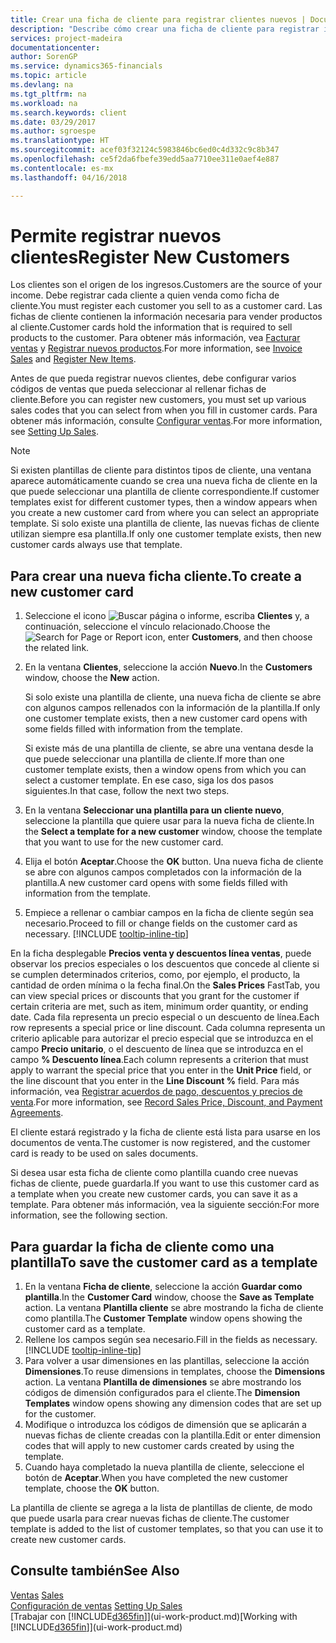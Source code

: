 ```yaml
---
title: Crear una ficha de cliente para registrar clientes nuevos | Documentos de Microsoft
description: "Describe cómo crear una ficha de cliente para registrar información acerca de cada cliente nuevo o existente a los que venda productos."
services: project-madeira
documentationcenter: 
author: SorenGP
ms.service: dynamics365-financials
ms.topic: article
ms.devlang: na
ms.tgt_pltfrm: na
ms.workload: na
ms.search.keywords: client
ms.date: 03/29/2017
ms.author: sgroespe
ms.translationtype: HT
ms.sourcegitcommit: acef03f32124c5983846bc6ed0c4d332c9c8b347
ms.openlocfilehash: ce5f2da6fbefe39edd5aa7710ee311e0aef4e887
ms.contentlocale: es-mx
ms.lasthandoff: 04/16/2018

---
```

# <a name="register-new-customers"></a><span data-ttu-id="6f158-103">Permite registrar nuevos clientes</span><span class="sxs-lookup"><span data-stu-id="6f158-103">Register New Customers</span></span>
<span data-ttu-id="6f158-104">Los clientes son el origen de los ingresos.</span><span class="sxs-lookup"><span data-stu-id="6f158-104">Customers are the source of your income.</span></span> <span data-ttu-id="6f158-105">Debe registrar cada cliente a quien venda como ficha de cliente.</span><span class="sxs-lookup"><span data-stu-id="6f158-105">You must register each customer you sell to as a customer card.</span></span> <span data-ttu-id="6f158-106">Las fichas de cliente contienen la información necesaria para vender productos al cliente.</span><span class="sxs-lookup"><span data-stu-id="6f158-106">Customer cards hold the information that is required to sell products to the customer.</span></span> <span data-ttu-id="6f158-107">Para obtener más información, vea [Facturar ventas](sales-how-invoice-sales.md) y [Registrar nuevos productos](inventory-how-register-new-items.md).</span><span class="sxs-lookup"><span data-stu-id="6f158-107">For more information, see [Invoice Sales](sales-how-invoice-sales.md) and [Register New Items](inventory-how-register-new-items.md).</span></span>  

<span data-ttu-id="6f158-108">Antes de que pueda registrar nuevos clientes, debe configurar varios códigos de ventas que pueda seleccionar al rellenar fichas de cliente.</span><span class="sxs-lookup"><span data-stu-id="6f158-108">Before you can register new customers, you must set up various sales codes that you can select from when you fill in customer cards.</span></span> <span data-ttu-id="6f158-109">Para obtener más información, consulte [Configurar ventas](sales-setup-sales.md).</span><span class="sxs-lookup"><span data-stu-id="6f158-109">For more information, see [Setting Up Sales](sales-setup-sales.md).</span></span>

> [!NOTE]  
>   <span data-ttu-id="6f158-110">Si existen plantillas de cliente para distintos tipos de cliente, una ventana aparece automáticamente cuando se crea una nueva ficha de cliente en la que puede seleccionar una plantilla de cliente correspondiente.</span><span class="sxs-lookup"><span data-stu-id="6f158-110">If customer templates exist for different customer types, then a window appears when you create a new customer card from where you can select an appropriate template.</span></span> <span data-ttu-id="6f158-111">Si solo existe una plantilla de cliente, las nuevas fichas de cliente utilizan siempre esa plantilla.</span><span class="sxs-lookup"><span data-stu-id="6f158-111">If only one customer template exists, then new customer cards always use that template.</span></span>

## <a name="to-create-a-new-customer-card"></a><span data-ttu-id="6f158-112">Para crear una nueva ficha cliente.</span><span class="sxs-lookup"><span data-stu-id="6f158-112">To create a new customer card</span></span>
1. <span data-ttu-id="6f158-113">Seleccione el icono ![Buscar página o informe](media/ui-search/search_small.png "icono Buscar página o informe"), escriba **Clientes** y, a continuación, seleccione el vínculo relacionado.</span><span class="sxs-lookup"><span data-stu-id="6f158-113">Choose the ![Search for Page or Report](media/ui-search/search_small.png "Search for Page or Report icon") icon, enter **Customers**, and then choose the related link.</span></span>  
2. <span data-ttu-id="6f158-114">En la ventana **Clientes**, seleccione la acción **Nuevo**.</span><span class="sxs-lookup"><span data-stu-id="6f158-114">In the **Customers** window, choose the **New** action.</span></span>

    <span data-ttu-id="6f158-115">Si solo existe una plantilla de cliente, una nueva ficha de cliente se abre con algunos campos rellenados con la información de la plantilla.</span><span class="sxs-lookup"><span data-stu-id="6f158-115">If only one customer template exists, then a new customer card opens with some fields filled with information from the template.</span></span>

    <span data-ttu-id="6f158-116">Si existe más de una plantilla de cliente, se abre una ventana desde la que puede seleccionar una plantilla de cliente.</span><span class="sxs-lookup"><span data-stu-id="6f158-116">If more than one customer template exists, then a window opens from which you can select a customer template.</span></span> <span data-ttu-id="6f158-117">En ese caso, siga los dos pasos siguientes.</span><span class="sxs-lookup"><span data-stu-id="6f158-117">In that case, follow the next two steps.</span></span>
3. <span data-ttu-id="6f158-118">En la ventana **Seleccionar una plantilla para un cliente nuevo**, seleccione la plantilla que quiere usar para la nueva ficha de cliente.</span><span class="sxs-lookup"><span data-stu-id="6f158-118">In the **Select a template for a new customer** window, choose the template that you want to use for the new customer card.</span></span>
4. <span data-ttu-id="6f158-119">Elija el botón **Aceptar**.</span><span class="sxs-lookup"><span data-stu-id="6f158-119">Choose the **OK** button.</span></span> <span data-ttu-id="6f158-120">Una nueva ficha de cliente se abre con algunos campos completados con la información de la plantilla.</span><span class="sxs-lookup"><span data-stu-id="6f158-120">A new customer card opens with some fields filled with information from the template.</span></span>  
5. <span data-ttu-id="6f158-121">Empiece a rellenar o cambiar campos en la ficha de cliente según sea necesario.</span><span class="sxs-lookup"><span data-stu-id="6f158-121">Proceed to fill or change fields on the customer card as necessary.</span></span> [!INCLUDE [tooltip-inline-tip](includes/tooltip-inline-tip_md.md)]

<span data-ttu-id="6f158-122">En la ficha desplegable **Precios venta y descuentos línea ventas**, puede observar los precios especiales o los descuentos que concede al cliente si se cumplen determinados criterios, como, por ejemplo, el producto, la cantidad de orden mínima o la fecha final.</span><span class="sxs-lookup"><span data-stu-id="6f158-122">On the **Sales Prices** FastTab, you can view special prices or discounts that you grant for the customer if certain criteria are met, such as item, minimum order quantity, or ending date.</span></span> <span data-ttu-id="6f158-123">Cada fila representa un precio especial o un descuento de línea.</span><span class="sxs-lookup"><span data-stu-id="6f158-123">Each row represents a special price or line discount.</span></span> <span data-ttu-id="6f158-124">Cada columna representa un criterio aplicable para autorizar el precio especial que se introduzca en el campo **Precio unitario**, o el descuento de línea que se introduzca en el campo **% Descuento línea**.</span><span class="sxs-lookup"><span data-stu-id="6f158-124">Each column represents a criterion that must apply to warrant the special price that you enter in the **Unit Price** field, or the line discount that you enter in the **Line Discount %** field.</span></span> <span data-ttu-id="6f158-125">Para más información, vea [Registrar acuerdos de pago, descuentos y precios de venta](sales-how-record-sales-price-discount-payment-agreements.md).</span><span class="sxs-lookup"><span data-stu-id="6f158-125">For more information, see [Record Sales Price, Discount, and Payment Agreements](sales-how-record-sales-price-discount-payment-agreements.md).</span></span>

<span data-ttu-id="6f158-126">El cliente estará registrado y la ficha de cliente está lista para usarse en los documentos de venta.</span><span class="sxs-lookup"><span data-stu-id="6f158-126">The customer is now registered, and the customer card is ready to be used on sales documents.</span></span>

<span data-ttu-id="6f158-127">Si desea usar esta ficha de cliente como plantilla cuando cree nuevas fichas de cliente, puede guardarla.</span><span class="sxs-lookup"><span data-stu-id="6f158-127">If you want to use this customer card as a template when you create new customer cards, you can save it as a template.</span></span> <span data-ttu-id="6f158-128">Para obtener más información, vea la siguiente sección:</span><span class="sxs-lookup"><span data-stu-id="6f158-128">For more information, see the following section.</span></span>

## <a name="to-save-the-customer-card-as-a-template"></a><span data-ttu-id="6f158-129">Para guardar la ficha de cliente como una plantilla</span><span class="sxs-lookup"><span data-stu-id="6f158-129">To save the customer card as a template</span></span>
1. <span data-ttu-id="6f158-130">En la ventana **Ficha de cliente**, seleccione la acción **Guardar como plantilla**.</span><span class="sxs-lookup"><span data-stu-id="6f158-130">In the **Customer Card** window, choose the **Save as Template** action.</span></span> <span data-ttu-id="6f158-131">La ventana **Plantilla cliente** se abre mostrando la ficha de cliente como plantilla.</span><span class="sxs-lookup"><span data-stu-id="6f158-131">The **Customer Template** window opens showing the customer card as a template.</span></span>
2. <span data-ttu-id="6f158-132">Rellene los campos según sea necesario.</span><span class="sxs-lookup"><span data-stu-id="6f158-132">Fill in the fields as necessary.</span></span> [!INCLUDE [tooltip-inline-tip](includes/tooltip-inline-tip_md.md)]
3. <span data-ttu-id="6f158-133">Para volver a usar dimensiones en las plantillas, seleccione la acción **Dimensiones**.</span><span class="sxs-lookup"><span data-stu-id="6f158-133">To reuse dimensions in templates, choose the **Dimensions** action.</span></span> <span data-ttu-id="6f158-134">La ventana **Plantilla de dimensiones** se abre mostrando los códigos de dimensión configurados para el cliente.</span><span class="sxs-lookup"><span data-stu-id="6f158-134">The **Dimension Templates** window opens showing any dimension codes that are set up for the customer.</span></span>
4. <span data-ttu-id="6f158-135">Modifique o introduzca los códigos de dimensión que se aplicarán a nuevas fichas de cliente creadas con la plantilla.</span><span class="sxs-lookup"><span data-stu-id="6f158-135">Edit or enter dimension codes that will apply to new customer cards created by using the template.</span></span>  
5. <span data-ttu-id="6f158-136">Cuando haya completado la nueva plantilla de cliente, seleccione el botón de **Aceptar**.</span><span class="sxs-lookup"><span data-stu-id="6f158-136">When you have completed the new customer template, choose the **OK** button.</span></span>

<span data-ttu-id="6f158-137">La plantilla de cliente se agrega a la lista de plantillas de cliente, de modo que puede usarla para crear nuevas fichas de cliente.</span><span class="sxs-lookup"><span data-stu-id="6f158-137">The customer template is added to the list of customer templates, so that you can use it to create new customer cards.</span></span>

## <a name="see-also"></a><span data-ttu-id="6f158-138">Consulte también</span><span class="sxs-lookup"><span data-stu-id="6f158-138">See Also</span></span>
<span data-ttu-id="6f158-139">[Ventas](sales-manage-sales.md)  </span><span class="sxs-lookup"><span data-stu-id="6f158-139">[Sales](sales-manage-sales.md)  </span></span>  
<span data-ttu-id="6f158-140">[Configuración de ventas](sales-setup-sales.md)  </span><span class="sxs-lookup"><span data-stu-id="6f158-140">[Setting Up Sales](sales-setup-sales.md)  </span></span>  
<span data-ttu-id="6f158-141">[Trabajar con [!INCLUDE[d365fin](includes/d365fin_md.md)]](ui-work-product.md)</span><span class="sxs-lookup"><span data-stu-id="6f158-141">[Working with [!INCLUDE[d365fin](includes/d365fin_md.md)]](ui-work-product.md)</span></span>

